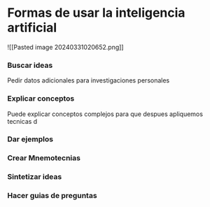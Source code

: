 # Formas de usar la inteligencia artificial

![[Pasted image 20240331020652.png]]
### Buscar ideas
Pedir datos adicionales para investigaciones personales
### Explicar conceptos
Puede explicar conceptos complejos para que despues apliquemos tecnicas d
### Dar ejemplos
### Crear Mnemotecnias
### Sintetizar ideas
### Hacer guias de preguntas
